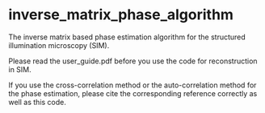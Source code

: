 # inverse_matrix_phase_algorithm
The inverse matrix based phase estimation algorithm for the structured illumination microscopy (SIM).

Please read the user_guide.pdf before you use the code for reconstruction in SIM.

If you use the cross-correlation method or the auto-correlation method for the phase estimation, please cite the corresponding reference correctly as well as this code.
